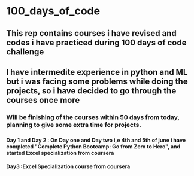 # 100_days_of_code
<h2>This rep contains courses i have revised and codes i have practiced during 100 days of code challenge</h2>

<h2> I have intermedite experience in python and ML but i was facing some problems while doing the projects, so i have decided to go through the courses once more</h2>

<h3> Will be finishing of the courses within 50 days from today, planning to give some extra time for projects.<h3>

<h4> <b>Day 1 and Day 2</b> :  On Day one and Day two i,e 4th and 5th of june i have completed "Complete Python Bootcamp: Go from Zero to Hero", and started Excel specialization from coursera</h4>

<h4>Day3 :Excel Specialization course from coursera</h4>


